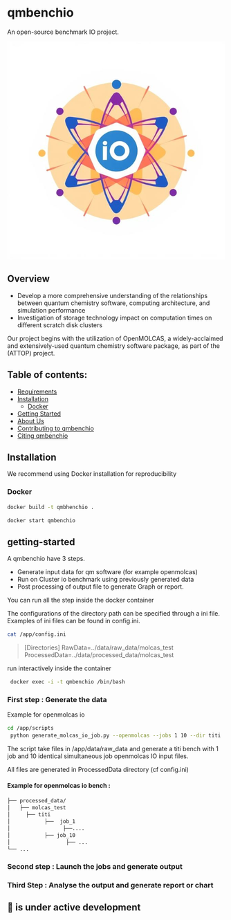 # qmbenchio
An open-source benchmark IO project.

![screenshot](docs/images/benchio_logo.png)

## Overview

* Develop a more comprehensive understanding of the relationships between quantum chemistry software, computing architecture, and simulation performance
* Investigation of storage technology impact on computation times on different scratch disk clusters

Our project begins with the utilization of OpenMOLCAS, a widely-acclaimed and extensively-used quantum chemistry software package, as part of the (ATTOP) project.

## Table of contents:

- [Requirements](#requirements)
- [Installation](#installation)
  - [Docker](#docker)
- [Getting Started](#getting-started)
- [About Us](#about-us)
- [Contributing to qmbenchio](/CONTRIBUTING.md)
- [Citing qmbenchio](#citing-qmbenchio)

## Installation
We recommend using Docker installation for reproducibility  

### Docker
```bash
docker build -t qmbhenchio .
```
```bash
docker start qmbenchio
```

## getting-started
A qmbenchio have 3 steps.
* Generate input data for qm software (for example openmolcas)
* Run on Cluster io benchmark using previously generated data
* Post processing of output file to generate Graph or report.

You can run all the step inside the docker container

The configurations of the directory path can be specified through a ini file. 
Examples of ini files can be found in config.ini.
```bash
cat /app/config.ini
```

>[Directories]
RawData=../data/raw_data/molcas_test
ProcessedData=../data/processed_data/molcas_test

run interactively inside the container
```bash
 docker exec -i -t qmbenchio /bin/bash
```

### First step : Generate the data

Example for openmolcas io 

```bash
cd /app/scripts
 python generate_molcas_io_job.py --openmolcas --jobs 1 10 --dir titi
```

The script take files in /app/data/raw_data and generate a titi bench with 1 job and 10 identical simultaneous job openmolcas IO input files. 

All files are generated in ProcessedData directory (cf config.ini) 

#### Example for openmolcas io bench :

    ├── processed_data/
    │   ├── molcas_test
    │     ├── titi
    │           ├──  job_1
    │                 ├──....
    │           ├── job_10
    │                  ├── ...
    └── ...

### Second step : Launch the jobs and generate output


### Third Step : Analyse the output and generate report or chart


## 📢  is under active development

